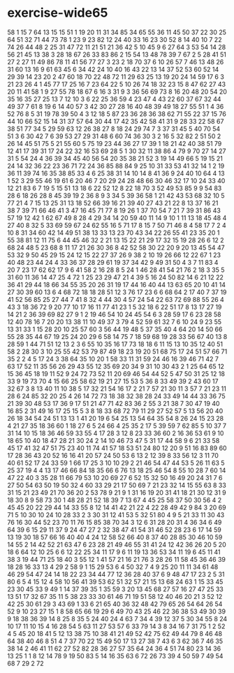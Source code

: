 # exercise-wide65
58
1
15
7
64
13
15
15
51
1
19
20
11
31
34
85
34
65
55
36
11
45
50
37
22
30
25
64
51
32
71
44
73
78
1
23
9
23
82
12
24
40
33
16
23
30
52
8
14
40
10
7
22
74
26
44
48
2
25
31
47
72
11
21
51
21
36
42
5
10
45
9
6
27
64
3
53
54
14
28
56
21
45
13
38
3
28
18
67
26
33
83
86
2
15
54
13
48
78
39
7
67
2
5
28
41
51
27
2
27
11
49
86
78
11
41
56
77
27
3
23
2
18
70
37
6
10
26
57
7
46
13
48
26
31
60
13
16
9
61
63
45
6
34
42
24
10
40
16
43
22
13
14
37
52
53
60
52
14
29
39
14
23
20
2
47
60
18
70
22
48
72
11
29
63
25
13
19
20
24
14
59
17
6
3
21
23
26
4
1
45
77
17
25
16
7
23
64
22
5
10
26
74
18
32
23
15
8
47
62
27
43
20
11
41
58
1
9
27
55
78
18
67
6
16
3
31
9
3
36
56
69
73
8
16
20
48
20
54
20
35
16
35
27
25
13
7
12
10
3
6
22
25
36
59
4
23
47
4
43
22
60
37
67
32
44
49
37
7
61
8
19
6
14
40
57
3
42
30
27
28
16
40
48
39
49
18
27
55
51
1
4
36
52
76
8
5
31
19
78
39
50
4
3
12
18
5
87
23
36
28
36
38
62
71
55
22
37
15
76
44
10
66
52
15
14
31
37
57
64
30
44
17
42
35
42
58
41
31
9
28
33
22
58
67
38
51
77
34
5
29
59
63
12
26
38
27
8
18
24
29
74
7
3
37
31
45
5
40
70
54
51
3
6
30
42
7
6
39
53
27
29
31
48
6
60
74
36
30
3
2
16
5
32
82
2
51
50
2
26
14
45
51
75
5
21
55
60
5
75
19
23
44
36
27
17
39
1
18
21
42
40
38
51
79
12
41
17
39
31
17
24
22
32
16
53
69
28
5
1
30
32
11
38
86
4
79
9
70
27
14
27
31
5
54
24
4
36
39
34
45
40
56
54
20
35
38
21
52
3
19
14
49
66
5
19
15
21
24
14
32
36
22
23
36
71
72
24
36
85
88
84
9
25
10
31
33
53
41
32
14
1
2
19
36
11
39
74
16
35
38
85
33
4
6
25
38
31
14
10
14
8
41
36
9
24
40
10
64
4
13
1
52
3
29
55
46
19
61
6
20
46
7
20
29
24
28
48
66
30
46
32
17
10
24
33
40
12
21
83
6
7
19
5
15
51
13
18
6
22
52
12
8
22
18
70
3
52
49
53
85
9
9
54
83
28
6
18
26
28
8
45
39
19
2
36
8
9
3
34
5
39
36
58
1
21
42
43
53
68
32
10
5
77
21
4
7
15
13
25
31
13
18
52
66
39
16
21
39
40
27
43
21
22
8
13
37
16
21
38
7
39
71
66
46
41
3
47
16
45
71
77
8
19
26
1
37
70
54
7
21
7
39
31
86
43
57
19
12
42
1
62
67
49
8
28
4
29
34
14
20
59
40
11
14
9
10
1
11
13
18
45
48
4
27
40
8
32
5
33
69
59
67
24
62
55
16
5
71
17
8
15
7
50
71
46
8
4
58
17
7
2
4
10
8
31
34
60
42
14
49
51
38
13
33
13
23
70
43
34
22
26
55
41
23
35
20
1
55
38
81
12
11
75
6
44
45
46
32
2
21
13
15
22
21
29
17
32
15
19
28
26
6
12
2
68
24
48
5
23
68
8
11
17
21
26
30
36
8
42
52
58
30
22
20
9
20
13
45
54
47
53
32
9
50
45
29
15
24
12
15
22
27
37
26
9
38
2
10
19
26
66
12
22
67
1
23
40
48
23
44
24
4
33
36
37
28
29
61
19
37
34
42
9
49
31
50
4
3
7
11
83
4
20
7
23
17
62
62
17
9
6
41
58
2
16
28
8
5
24
1
46
28
41
54
21
76
2
18
3
35
5
31
60
11
36
14
47
25
4
72
1
25
23
29
47
21
4
39
5
16
24
50
82
14
6
21
12
22
36
41
29
44
18
66
34
55
35
20
26
31
19
17
44
16
40
44
13
63
65
20
10
41
14
27
30
39
60
13
6
4
68
72
18
18
28
51
12
3
76
17
23
6
6
68
64
2
17
40
7
37
19
41
52
56
85
25
27
44
7
41
8
32
4
44
30
4
57
24
54
22
63
72
69
88
55
26
4
43
3
18
36
72
9
20
77
10
17
16
11
77
41
23
1
5
32
18
6
22
51
17
8
13
17
27
19
14
21
2
36
39
69
82
27
9
1
2
19
46
54
10
24
45
54
6
3
28
59
17
6
23
28
58
12
40
78
16
7
20
20
13
38
11
10
49
37
3
79
4
52
59
61
32
7
6
10
24
9
23
55
13
31
33
1
15
28
20
10
25
57
60
3
56
44
19
48
5
37
35
40
4
64
20
14
50
66
55
28
35
44
67
19
25
24
20
29
6
58
14
75
7
18
59
68
19
28
33
56
67
40
13
8
28
59
1
44
71
51
12
13
2
3
6
55
10
35
16
17
73
18
18
6
11
15
13
10
35
12
40
51
58
2
28
30
3
10
25
55
42
53
79
87
49
18
23
19
20
51
68
75
17
24
51
57
66
71
35
2
2
4
5
17
24
3
38
64
35
10
20
1
58
33
11
31
59
24
46
16
39
46
71
42
7
63
17
52
11
35
56
26
29
43
55
12
35
69
20
34
9
31
10
30
43
2
1
25
64
65
12
15
36
45
18
19
11
52
9
24
72
73
52
11
20
69
46
54
44
52
5
47
50
31
25
12
18
33
9
19
73
70
4
15
66
25
58
62
19
21
27
15
53
5
36
8
33
49
39
2
43
60
17
32
67
3
8
13
40
11
10
38
5
17
32
21
54
16
17
2
21
7
57
21
30
11
3
57
7
21
23
11
28
6
24
85
32
20
25
4
26
14
72
73
18
38
32
38
28
24
33
49
14
44
33
36
75
21
39
30
48
53
17
36
9
17
51
21
47
71
42
83
36
2
55
3
21
38
7
30
47
19
40
16
85
2
31
49
16
17
25
15
5
3
8
18
33
68
72
79
11
29
27
52
57
5
13
56
20
40
26
18
34
54
24
51
13
13
1
41
20
19
6
54
25
13
54
64
35
54
8
26
24
15
23
28
4
21
27
35
18
36
60
1
18
27
6
5
24
66
4
25
35
2
17
5
39
59
7
62
85
5
10
37
7
31
14
10
15
18
36
46
59
33
55
4
17
28
3
12
8
23
33
36
60
2
16
36
53
61
9
10
18
65
10
40
18
47
28
21
30
24
2
14
10
46
73
47
5
31
17
44
58
9
6
21
33
58
45
17
41
32
47
51
75
23
40
11
74
41
57
18
53
51
24
80
12
20
9
51
16
83
89
60
17
28
36
43
20
52
16
16
41
20
57
24
50
53
6
13
2
12
39
8
33
56
12
3
11
70
40
61
52
17
24
33
59
1
66
17
25
3
10
10
29
2
21
46
54
47
44
53
5
26
11
63
5
25
37
19
4
4
13
17
46
66
84
18
35
66
6
76
13
18
25
46
54
8
55
10
28
7
60
14
47
22
40
3
35
28
11
66
79
53
10
20
69
27
6
52
15
32
50
16
49
20
24
31
7
6
27
50
54
63
50
19
50
32
4
60
33
29
21
17
50
69
7
21
23
32
14
15
55
63
8
33
31
15
21
23
49
21
70
36
20
2
53
78
9
21
9
1
31
16
19
20
31
41
18
21
30
12
31
9
18
30
8
9
58
73
30
1
48
28
21
52
18
39
7
13
67
4
45
25
58
37
50
30
56
4
2
45
45
20
22
29
44
14
33
55
8
12
14
41
42
21
22
4
22
28
49
42
9
84
3
20
69
71
5
10
30
10
24
10
28
33
2
3
30
31
12
41
53
5
32
51
80
4
9
5
21
33
11
30
43
76
16
30
44
52
23
70
11
76
15
85
38
70
34
3
12
6
31
28
20
31
4
36
34
6
49
64
39
6
15
29
11
37
9
24
47
27
2
32
38
47
41
54
31
46
52
28
23
6
17
14
59
13
19
30
18
57
66
16
40
40
4
24
12
58
52
66
40
8
37
40
28
85
30
46
10
59
14
55
2
14
42
52
21
63
47
6
23
28
21
49
46
55
31
41
24
12
42
36
26
20
5
20
18
6
64
12
10
25
6
6
12
22
25
34
11
17
9
6
11
19
13
36
53
34
11
19
6
45
11
41
38
3
19
44
71
25
18
40
3
55
12
1
41
57
21
16
21
76
3
28
26
11
58
45
36
46
39
18
28
16
33
13
4
29
2
58
9
1
15
29
53
6
4
50
32
7
4
9
25
20
11
11
34
61
48
46
29
54
47
24
14
18
22
23
34
44
77
12
36
28
40
37
6
9
48
47
17
23
2
5
31
80
6
5
4
15
12
4
58
10
56
41
39
53
62
51
32
57
21
15
13
68
24
63
1
15
33
45
23
30
45
33
9
49
1
14
37
39
35
1
35
59
3
20
13
45
68
27
57
16
27
47
25
33
13
51
17
32
67
35
11
5
38
23
33
30
61
46
71
19
51
58
12
40
46
20
21
3
52
12
42
25
30
61
29
3
43
69
1
33
6
21
65
40
36
32
48
42
79
65
26
54
64
26
54
52
9
10
23
27
15
1
8
58
65
66
19
29
6
49
70
43
25
46
22
36
38
53
49
30
39
9
18
38
36
39
14
8
25
8
35
5
24
40
24
4
63
7
34
4
39
12
37
5
30
34
55
8
24
10
17
11
10
15
4
16
28
54
5
63
11
27
53
57
6
33
79
14
3
8
34
16
7
31
75
1
2
52
4
5
45
20
18
41
5
12
13
38
75
10
38
41
21
49
52
42
75
62
49
44
79
8
46
48
64
38
40
46
8
51
4
7
37
70
22
15
49
50
17
13
27
38
7
43
6
3
62
36
7
46
35
38
14
2
46
41
11
62
27
52
82
28
36
27
57
35
64
24
36
4
51
74
80
23
14
36
13
25
1
1
8
12
14
78
9
19
50
83
5
14
16
35
63
6
72
26
73
39
4
50
59
7
49
54
68
7
29
2
72
